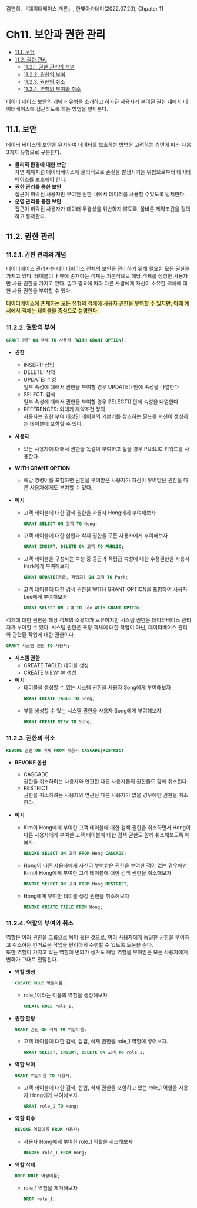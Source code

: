 김연희, 『데이터베이스 개론』, 한빛아카데미(2022.07.20), Chpater 11

# Ch11. 보안과 권한 관리<!-- omit in toc -->

- [11.1. 보안](#111-보안)
- [11.2. 권한 관리](#112-권한-관리)
  - [11.2.1. 권한 관리의 개념](#1121-권한-관리의-개념)
  - [11.2.2. 권한의 부여](#1122-권한의-부여)
  - [11.2.3. 권한의 취소](#1123-권한의-취소)
  - [11.2.4. 역할의 부여와 취소](#1124-역할의-부여와-취소)

데이터 베이스 보안의 개념과 유형을 소개하고 허가된 사용자가 부여된 권한 내에서 데이터베이스에 접근하도록 하는 방법을 알아본다.

## 11.1. 보안

데이터 베이스의 보안을 유지하여 데이터를 보호하는 방법은 고려하는 측면에 따라 다음 3가지 유형으로 구분한다.

- **물리적 환경에 대한 보안**  
   자연 재해처럼 데이터베이스에 물리적으로 손실을 발생시키는 위험으로부터 데이터베이스를 보호해야 한다.
- **권한 관리를 통한 보안**  
   접근이 허락된 사용자만 부여된 권한 내에서 데이터를 사용할 수있도록 텅제한다.
- **운영 관리를 통한 보안**  
   접근이 허락된 사용자가 데이터 무결성을 위반하지 않도록, 올바른 제약조건을 정의하고 통제한다.

## 11.2. 권한 관리

### 11.2.1. 권한 관리의 개념

데이터베이스 관리자는 데이터베이스 전체의 보안을 관리하기 위해 필요한 모든 권한을 가지고 있다.
테이블이나 뷰에 존재하는 객체는 기본적으로 해당 객체를 생성한 사용자만 사용 권한을 가지고 있다. 긜고 필요에 따라 다른 사람에게 자신이 소유한 객체에 대한 사용 권한을 부여할 수 있다.

<mark style='background-color: #fff5b1'>데이터베이스에 존재하는 모든 유형의 객체에 사용자 권한을 부여할 수 있지만, 아래 예시에서 객체는 테이블을 중심으로 설명한다.</mark>

### 11.2.2. 권한의 부여

```sql
GRANT 권한 ON 객체 TO 사용자 [WITH GRANT OPTION];
```

- **권한**

  - INSERT: 삽입
  - DELETE: 삭제
  - UPDATE: 수정  
     일부 속성에 대해서 권한을 부여할 경우 UPDATE() 안에 속성을 나열한다
  - SELECT: 검색  
     일부 속성에 대해서 권한을 부여할 경우 SELECT() 안에 속성을 나열한다
  - REFERENCES: 외래키 제약조건 정의  
    사용자는 권한 부여 대상인 테이블의 기본키를 참조하는 필드를 자신이 생성하는 테이블에 포함할 수 있다.

- **사용자**

  - 모든 사용자에 대해서 권한을 똑같이 부여하고 싶을 경우 PUBLIC 키워드를 사용한다.

- **WITH GRANT OPTION**

  - 해당 명령어를 포함하면 권한을 부여받은 사용자가 자신이 부여받은 권한을 다른 사용자에게도 부여할 수 있다.

- **예시**
  - 고객 테이블에 대한 검색 권한을 사용자 Hong에게 부여해보자
    ```sql
    GRANT SELECT ON 고객 TO Hong;
    ```
  - 고객 테이블에 대한 삽입과 삭제 권한을 모든 사용자에게 부여해보자
    ```sql
    GRANT INSERT, DELETE ON 고객 TO PUBLIC;
    ```
  - 고객 테이블을 구성하는 속성 중 등급과 적립급 속성에 대한 수정권한을 사용자 Park에게 부여해보자
    ```sql
    GRANT UPDATE(등급, 적립금) ON 고객 TO Park;
    ```
  - 고객 테이블에 대한 검색 권한을 WITH GRANT OPTION을 포함하여 사용자 Lee에게 부여해보자
    ```sql
    GRANT SELECT ON 고객 TO Lee WITH GRANT OPTION;
    ```

객체에 대한 권한은 해당 객체의 소유자가 보유하지만 시스템 권한은 데이터베이스 관리자가 부여할 수 있다. 시스템 권한은 특정 객체에 대한 작업이 아닌, 데이터베이스 관리와 관련된 작업에 대한 권한이다.

```sql
GRANT 시스템 권한 TO 사용자;
```

- **시스템 권한**
  - CREATE TABLE: 테이블 생성
  - CREATE VIEW: 뷰 생성
- **예시**
  - 테이블을 생성할 수 있는 시스템 권한을 사용자 Song에게 부여해보자
    ```sql
    GRANT CREATE TABLE TO Song;
    ```
  - 뷰를 생성할 수 있는 시스템 권한을 사용자 Song에게 부여해보자
    ```sql
    GRANT CREATE VIEW TO Song;
    ```

### 11.2.3. 권한의 취소

```sql
REVOKE 권한 ON 객체 FROM 사용자 CASCADE|RESTRICT
```

- **REVOKE 옵션**

  - CASCADE  
    권한을 취소하려는 사용자와 연관된 다른 사용자들의 권한들도 함께 취소된다.
  - RESTRICT  
    권한을 취소하려는 사용자와 연관된 다른 사용자가 없을 경우에만 권한을 취소한다.

- **예시**
  - Kim이 Hong에게 부여한 고객 테이블에 대한 검색 권한을 취소하면서 Hong이 다른 사용자에게 부여한 고객 테이블에 대한 검색 권한도 함께 취소해보도록 해보자.
    ```sql
    REVOKE SELECT ON 고객 FROM Hong CASCADE;
    ```
  - Hong이 다른 사용자에게 자신이 부여받은 권한을 부여한 적이 없는 경우에만 Kim이 Hong에게 부여한 고객 테이블에 대한 검색 권한을 취소해보자
    ```sql
    REVOKE SELECT ON 고객 FROM Hong RESTRICT;
    ```
  - Hong에게 부여한 테이블 생성 권한을 취소해보자
    ```sql
    REVOKE CREATE TABLE FROM Hong;
    ```

### 11.2.4. 역할의 부여와 취소

역할은 여러 권한을 그룹으로 묶어 놓은 것으로, 여러 사용자에게 동일한 권한을 부여하고 취소하는 번거로운 작업을 편리하게 수행할 수 있도록 도움을 준다.  
또한 역할이 가지고 있는 역할에 변화가 생겨도 해당 역할을 부여받은 모든 사용자에게 변화가 그대로 전달된다.

- **역할 생성**

  ```sql
  CREATE ROLE 역할이름;
  ```

  - role_1이라는 이름의 역할을 생성해보자
    ```sql
    CREATE ROLE role_1;
    ```

- **권한 할당**

  ```sql
  GRANT 권한 ON 객체 TO 역할이름;
  ```

  - 고객 테이블에 대한 검색, 삽입, 삭제 권한을 role_1 역할에 넣어보자.
    ```sql
    GRANT SELECT, INSERT, DELETE ON 고객 TO role_1;
    ```

- **역할 부여**

  ```sql
  GRANT 역할이름 TO 사용자;
  ```

  - 고객 테이블에 대한 검색, 삽입, 삭제 권한을 포함하고 있는 role_1 역할을 사용자 Hong에게 부여해보자.
    ```sql
    GRANT role_1 TO Hong;
    ```

- **역할 회수**

  ```sql
  REVOKE 역할이름 FROM 사용자;
  ```

  - 사용자 Hong에게 부여한 role_1 역할을 취소해보자
    ```sql
    REVOKE role_1 FROM Hong;
    ```

- **역할 삭제**

  ```sql
  DROP ROLE 역할이름;
  ```

  - role_1 역할을 제거해보자
    ```sql
    DROP role_1;
    ```
